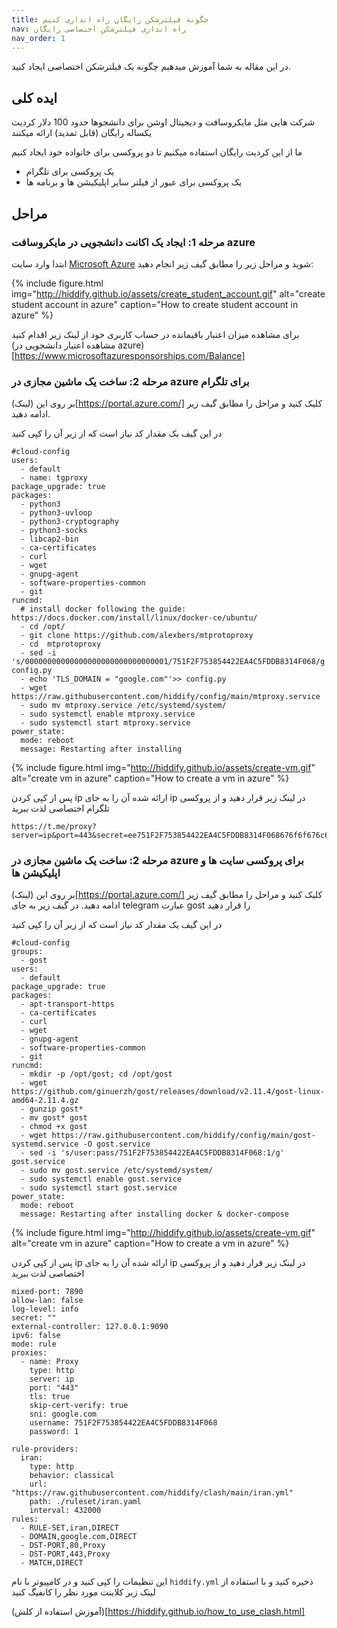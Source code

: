 ```yaml
---
title: چگونه فیلترشکن رایگان راه اندازی کنیم
nav: راه اندازی فیلترشکن اختصاصی رایگان
nav_order: 1
---
```


در این مقاله به شما آموزش میدهیم چگونه یک فیلترشکن اختصاصی ایجاد کنید.


## ایده کلی
شرکت هایی مثل مایکروسافت و دیجیتال اوشن برای دانشجوها حدود 100 دلار کردیت یکساله رایگان (قابل تمدید) ارائه میکنند

ما از این کردیت رایگان استفاده میکنیم تا دو پروکسی برای خانواده خود ایجاد کنیم

- یک پروکسی برای تلگرام
- یک پروکسی برای عبور از فیلتر سایر اپلیکیشن ها و برنامه ها

## مراحل
### مرحله 1: ایجاد یک اکانت دانشجویی در مایکروسافت azure


ابتدا وارد سایت [Microsoft Azure](https://azure.microsoft.com/en-us/free/students/) شوید
و مراحل زیر را مطابق گیف زیر انجام دهید:

{% include figure.html img="http://hiddify.github.io/assets/create_student_account.gif" alt="create student account in azure" caption="How to create student account in azure" %}


برای مشاهده میزان اعتبار باقیمانده در حساب کاربری خود از لینک زیر اقدام کنید
(مشاهده اعتبار دانشجویی در azure)[https://www.microsoftazuresponsorships.com/Balance]

### مرحله 2: ساخت یک ماشین مجازی در azure برای تلگرام
بر روی این 
(لینک)[https://portal.azure.com/]
  کلیک کنید و مراحل را مطابق گیف زیر ادامه دهید.

در این گیف یک مقدار کد نیاز است که از زیر آن را کپی کنید
```
#cloud-config
users:
  - default
  - name: tgproxy
package_upgrade: true
packages:
  - python3
  - python3-uvloop 
  - python3-cryptography
  - python3-socks 
  - libcap2-bin 
  - ca-certificates
  - curl
  - wget
  - gnupg-agent
  - software-properties-common
  - git
runcmd:
  # install docker following the guide: https://docs.docker.com/install/linux/docker-ce/ubuntu/
  - cd /opt/
  - git clone https://github.com/alexbers/mtprotoproxy 
  - cd  mtprotoproxy
  - sed -i 's/00000000000000000000000000000001/751F2F753854422EA4C5FDDB8314F068/g' config.py
  - echo 'TLS_DOMAIN = "google.com"'>> config.py
  - wget https://raw.githubusercontent.com/hiddify/config/main/mtproxy.service
  - sudo mv mtproxy.service /etc/systemd/system/
  - sudo systemctl enable mtproxy.service
  - sudo systemctl start mtproxy.service
power_state:
  mode: reboot
  message: Restarting after installing
```
{% include figure.html img="http://hiddify.github.io/assets/create-vm.gif" alt="create vm in azure" caption="How to create a vm in azure" %}

پس از کپی کردن ip ارائه شده آن را به جای ip در لینک زیر قرار دهید و از پروکسی تلگرام اختصاصی لذت ببرید

```
https://t.me/proxy?server=ip&port=443&secret=ee751F2F753854422EA4C5FDDB8314F068676f6f676c652e636f6d
```

### مرحله 2: ساخت یک ماشین مجازی در azure برای پروکسی سایت ها و اپلیکیشن ها
بر روی این 
(لینک)[https://portal.azure.com/]
  کلیک کنید و مراحل را مطابق گیف زیر ادامه دهید.
 در گیف زیر به جای telegram عبارت gost را قرار دهید

در این گیف یک مقدار کد نیاز است که از زیر آن را کپی کنید
```
#cloud-config
groups:
  - gost
users:
  - default
package_upgrade: true
packages:
  - apt-transport-https
  - ca-certificates
  - curl
  - wget
  - gnupg-agent
  - software-properties-common
  - git
runcmd:
  - mkdir -p /opt/gost; cd /opt/gost
  - wget https://github.com/ginuerzh/gost/releases/download/v2.11.4/gost-linux-amd64-2.11.4.gz
  - gunzip gost*
  - mv gost* gost
  - chmod +x gost
  - wget https://raw.githubusercontent.com/hiddify/config/main/gost-systemd.service -O gost.service
  - sed -i 's/user:pass/751F2F753854422EA4C5FDDB8314F068:1/g' gost.service
  - sudo mv gost.service /etc/systemd/system/
  - sudo systemctl enable gost.service
  - sudo systemctl start gost.service
power_state:
  mode: reboot
  message: Restarting after installing docker & docker-compose
```
{% include figure.html img="http://hiddify.github.io/assets/create-vm.gif" alt="create vm in azure" caption="How to create a vm in azure" %}

پس از کپی کردن ip ارائه شده آن را به جای ip در لینک زیر قرار دهید و از پروکسی اختصاصی لذت ببرید


```
mixed-port: 7890
allow-lan: false
log-level: info
secret: ""
external-controller: 127.0.0.1:9090
ipv6: false
mode: rule
proxies:
  - name: Proxy
    type: http
    server: ip
    port: "443"
    tls: true
    skip-cert-verify: true
    sni: google.com
    username: 751F2F753854422EA4C5FDDB8314F068
    password: 1

rule-providers:
  iran:
    type: http
    behavior: classical
    url: "https://raw.githubusercontent.com/hiddify/clash/main/iran.yml"
    path: ./ruleset/iran.yaml
    interval: 432000
rules:
  - RULE-SET,iran,DIRECT
  - DOMAIN,google.com,DIRECT
  - DST-PORT,80,Proxy
  - DST-PORT,443,Proxy
  - MATCH,DIRECT

```
این تنظیمات را کپی کنید و در کامپیوتر با نام `hiddify.yml`  ذخیره کنید 
و با استفاده از لینک زیر کلاینت مورد نظر را کانفیگ کنید

(آموزش استفاده از کلش)[https://hiddify.github.io/how_to_use_clash.html]


<script src="{{ '/assets/change_random_chars.js' | relative_url }}"></script>
